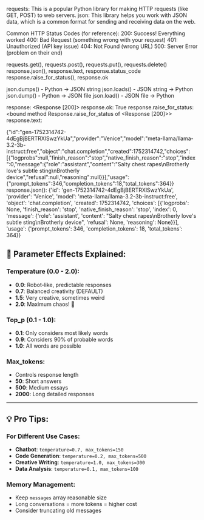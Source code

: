 requests: This is a popular Python library for making HTTP requests (like GET, POST) to web servers.
json: This library helps you work with JSON data, which is a common format for sending and receiving data on the web.

Common HTTP Status Codes (for reference):
200: Success! Everything worked
400: Bad Request (something wrong with your request)
401: Unauthorized (API key issue)
404: Not Found (wrong URL)
500: Server Error (problem on their end)

requests.get(), requests.post(), requests.put(), requests.delete()
response.json(), response.text, response.status_code
response.raise_for_status(), response.ok

json.dumps() - Python → JSON string
json.loads() - JSON string → Python
json.dump() - Python → JSON file
json.load() - JSON file → Python

response:  <Response [200]>
response.ok:  True
response.raise_for_status:  <bound method Response.raise_for_status of <Response [200]>>
response.text:  







{"id":"gen-1752314742-4dEgBjBERTRXlSwzYkUa","provider":"Venice","model":"meta-llama/llama-3.2-3b-instruct:free","object":"chat.completion","created":1752314742,"choices":[{"logprobs":null,"finish_reason":"stop","native_finish_reason":"stop","index":0,"message":{"role":"assistant","content":"Salty chest rapes\nBrotherly love's subtle sting\nBrotherly device","refusal":null,"reasoning":null}}],"usage":{"prompt_tokens":346,"completion_tokens":18,"total_tokens":364}}
response.json():  {'id': 'gen-1752314742-4dEgBjBERTRXlSwzYkUa', 'provider': 'Venice', 'model': 'meta-llama/llama-3.2-3b-instruct:free', 'object': 'chat.completion', 'created': 1752314742, 'choices': [{'logprobs': None, 'finish_reason': 'stop', 'native_finish_reason': 'stop', 'index': 0, 'message': {'role': 'assistant', 'content': "Salty chest rapes\nBrotherly love's subtle sting\nBrotherly device", 'refusal': None, 'reasoning': None}}], 'usage': {'prompt_tokens': 346, 'completion_tokens': 18, 'total_tokens': 364}}



## **🎯 Parameter Effects Explained:**

### **Temperature (0.0 - 2.0):**
- **0.0**: Robot-like, predictable responses
- **0.7**: Balanced creativity (DEFAULT)
- **1.5**: Very creative, sometimes weird
- **2.0**: Maximum chaos! 🤪

### **Top_p (0.1 - 1.0):**
- **0.1**: Only considers most likely words
- **0.9**: Considers 90% of probable words
- **1.0**: All words are possible

### **Max_tokens:**
- Controls response length
- **50**: Short answers
- **500**: Medium essays
- **2000**: Long detailed responses

---

## **💡 Pro Tips:**

### **For Different Use Cases:**
- **Chatbot**: `temperature=0.7, max_tokens=150`
- **Code Generation**: `temperature=0.2, max_tokens=500`
- **Creative Writing**: `temperature=1.0, max_tokens=300`
- **Data Analysis**: `temperature=0.1, max_tokens=100`

### **Memory Management:**
- Keep `messages` array reasonable size
- Long conversations = more tokens = higher cost
- Consider truncating old messages

